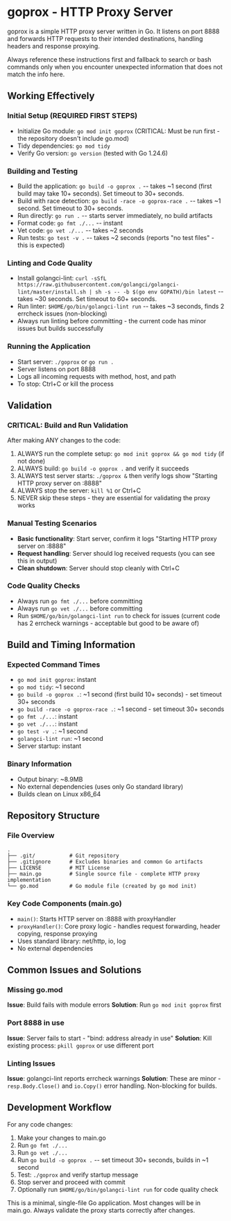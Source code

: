 # goprox - HTTP Proxy Server

goprox is a simple HTTP proxy server written in Go. It listens on port 8888 and forwards HTTP requests to their intended destinations, handling headers and response proxying.

Always reference these instructions first and fallback to search or bash commands only when you encounter unexpected information that does not match the info here.

## Working Effectively

### Initial Setup (REQUIRED FIRST STEPS)
- Initialize Go module: `go mod init goprox` (CRITICAL: Must be run first - the repository doesn't include go.mod)
- Tidy dependencies: `go mod tidy`
- Verify Go version: `go version` (tested with Go 1.24.6)

### Building and Testing
- Build the application: `go build -o goprox .` -- takes ~1 second (first build may take 10+ seconds). Set timeout to 30+ seconds.
- Build with race detection: `go build -race -o goprox-race .` -- takes ~1 second. Set timeout to 30+ seconds.
- Run directly: `go run .` -- starts server immediately, no build artifacts
- Format code: `go fmt ./...` -- instant
- Vet code: `go vet ./...` -- takes ~2 seconds
- Run tests: `go test -v .` -- takes ~2 seconds (reports "no test files" - this is expected)

### Linting and Code Quality
- Install golangci-lint: `curl -sSfL https://raw.githubusercontent.com/golangci/golangci-lint/master/install.sh | sh -s -- -b $(go env GOPATH)/bin latest` -- takes ~30 seconds. Set timeout to 60+ seconds.
- Run linter: `$HOME/go/bin/golangci-lint run` -- takes ~3 seconds, finds 2 errcheck issues (non-blocking)
- Always run linting before committing - the current code has minor issues but builds successfully

### Running the Application
- Start server: `./goprox` or `go run .`
- Server listens on port 8888
- Logs all incoming requests with method, host, and path
- To stop: Ctrl+C or kill the process

## Validation

### CRITICAL: Build and Run Validation
After making ANY changes to the code:
1. ALWAYS run the complete setup: `go mod init goprox && go mod tidy` (if not done)
2. ALWAYS build: `go build -o goprox .` and verify it succeeds
3. ALWAYS test server starts: `./goprox &` then verify logs show "Starting HTTP proxy server on :8888"
4. ALWAYS stop the server: `kill %1` or Ctrl+C
5. NEVER skip these steps - they are essential for validating the proxy works

### Manual Testing Scenarios
- **Basic functionality**: Start server, confirm it logs "Starting HTTP proxy server on :8888"
- **Request handling**: Server should log received requests (you can see this in output)
- **Clean shutdown**: Server should stop cleanly with Ctrl+C

### Code Quality Checks
- Always run `go fmt ./...` before committing
- Always run `go vet ./...` before committing  
- Run `$HOME/go/bin/golangci-lint run` to check for issues (current code has 2 errcheck warnings - acceptable but good to be aware of)

## Build and Timing Information

### Expected Command Times
- `go mod init goprox`: instant
- `go mod tidy`: ~1 second
- `go build -o goprox .`: ~1 second (first build 10+ seconds) - set timeout 30+ seconds
- `go build -race -o goprox-race .`: ~1 second - set timeout 30+ seconds
- `go fmt ./...`: instant
- `go vet ./...`: instant
- `go test -v .`: ~1 second
- `golangci-lint run`: ~1 second
- Server startup: instant

### Binary Information
- Output binary: ~8.9MB
- No external dependencies (uses only Go standard library)
- Builds clean on Linux x86_64

## Repository Structure

### File Overview
```
.
├── .git/           # Git repository
├── .gitignore      # Excludes binaries and common Go artifacts  
├── LICENSE         # MIT License
├── main.go         # Single source file - complete HTTP proxy implementation
└── go.mod          # Go module file (created by go mod init)
```

### Key Code Components (main.go)
- `main()`: Starts HTTP server on :8888 with proxyHandler
- `proxyHandler()`: Core proxy logic - handles request forwarding, header copying, response proxying
- Uses standard library: net/http, io, log
- No external dependencies

## Common Issues and Solutions

### Missing go.mod
**Issue**: Build fails with module errors
**Solution**: Run `go mod init goprox` first

### Port 8888 in use
**Issue**: Server fails to start - "bind: address already in use"
**Solution**: Kill existing process: `pkill goprox` or use different port

### Linting Issues
**Issue**: golangci-lint reports errcheck warnings
**Solution**: These are minor - `resp.Body.Close()` and `io.Copy()` error handling. Non-blocking for builds.

## Development Workflow

For any code changes:
1. Make your changes to main.go
2. Run `go fmt ./...`
3. Run `go vet ./...` 
4. Run `go build -o goprox .` -- set timeout 30+ seconds, builds in ~1 second
5. Test: `./goprox` and verify startup message
6. Stop server and proceed with commit
7. Optionally run `$HOME/go/bin/golangci-lint run` for code quality check

This is a minimal, single-file Go application. Most changes will be in main.go. Always validate the proxy starts correctly after changes.